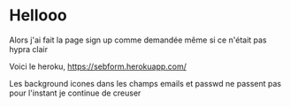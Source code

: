 # Hellooo
Alors j'ai fait la page sign up comme demandée même si ce n'était pas hypra clair

Voici le heroku, https://sebform.herokuapp.com/


Les background icones dans les champs emails et passwd ne passent pas pour l'instant je continue de creuser


